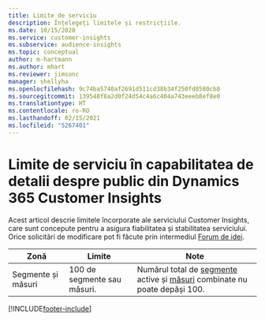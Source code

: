 ```yaml
---
title: Limite de serviciu
description: Înțelegeți limitele și restricțiile.
ms.date: 10/15/2020
ms.service: customer-insights
ms.subservice: audience-insights
ms.topic: conceptual
author: m-hartmann
ms.author: mhart
ms.reviewer: jimsonc
manager: shellyha
ms.openlocfilehash: 9c74ba5740af2691d511cd38b34f250fd8580cb8
ms.sourcegitcommit: 139548f8a2d0f24d54c4a6c404a743eeeb8ef8e0
ms.translationtype: HT
ms.contentlocale: ro-RO
ms.lasthandoff: 02/15/2021
ms.locfileid: "5267401"
---
```

# <a name="service-limits-in-dynamics-365-customer-insights-audience-insights-capability"></a>Limite de serviciu în capabilitatea de detalii despre public din Dynamics 365 Customer Insights

Acest articol descrie limitele încorporate ale serviciului Customer Insights, care sunt concepute pentru a asigura fiabilitatea și stabilitatea serviciului. Orice solicitări de modificare pot fi făcute prin intermediul [Forum de idei](https://go.microsoft.com/fwlink/?linkid=2074172). 
 
| Zonă  | Limite  | Note |
|-------------|---------------------------------------------------------------------|---------------------------------------------------------------------|
| Segmente și măsuri | 100 de segmente sau măsuri. | Numărul total de [segmente](segments.md) active și [măsuri](measures.md) combinate nu poate depăși 100.  |


[!INCLUDE[footer-include](../includes/footer-banner.md)]